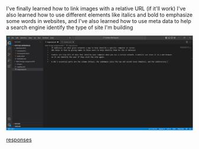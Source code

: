 I've finally learned how to link images with a relative URL (if it'll work) I've also learned how to use different elements like italics and bold to emphasize some words 
in websites, and I've also learned how to use meta data to help a search engine identify the type of site I'm building

![screenshot](./images/screenshot.jpg) 

[responses](./responses.txt)
